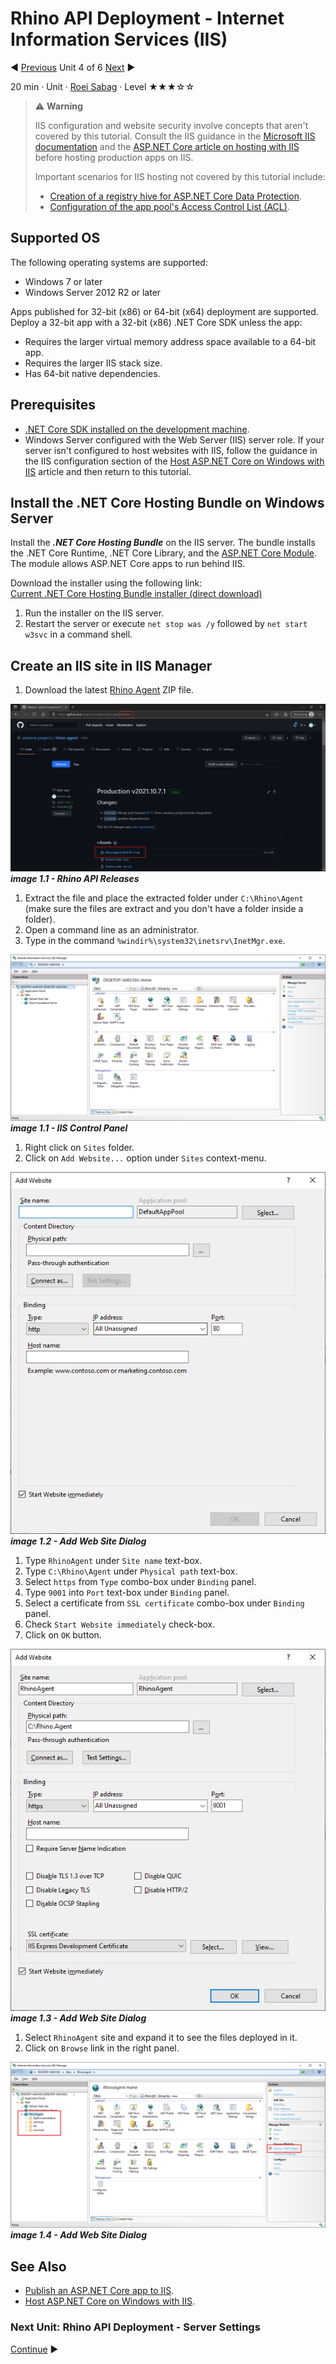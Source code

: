 # Rhino API Deployment - Internet Information Services (IIS)

:arrow_backward: [Previous](./03.DeploymentDocker.md) Unit 4 of 6 [Next](./05.ServerSettings.md) :arrow_forward:

20 min · Unit · [Roei Sabag](https://www.linkedin.com/in/roei-sabag-247aa18/) · Level ★★★☆☆  

> :warning: **Warning**
>  
> IIS configuration and website security involve concepts that aren't covered by this tutorial. Consult the IIS guidance in the [Microsoft IIS documentation](https://www.iis.net/) and the [ASP.NET Core article on hosting with IIS](https://docs.microsoft.com/en-us/aspnet/core/host-and-deploy/iis/?view=aspnetcore-5.0) before hosting production apps on IIS.
>
> Important scenarios for IIS hosting not covered by this tutorial include:
>
> * [Creation of a registry hive for ASP.NET Core Data Protection](https://docs.microsoft.com/en-us/aspnet/core/host-and-deploy/iis/?view=aspnetcore-5.0#data-protection).
> * [Configuration of the app pool's Access Control List (ACL)](https://docs.microsoft.com/en-us/aspnet/core/host-and-deploy/iis/?view=aspnetcore-5.0#application-pool-identity).

## Supported OS

The following operating systems are supported:  

* Windows 7 or later
* Windows Server 2012 R2 or later  

Apps published for 32-bit (x86) or 64-bit (x64) deployment are supported. Deploy a 32-bit app with a 32-bit (x86) .NET Core SDK unless the app:  

* Requires the larger virtual memory address space available to a 64-bit app.
* Requires the larger IIS stack size.
* Has 64-bit native dependencies.

## Prerequisites

* [.NET Core SDK installed on the development machine](./01.ConfigureDotnetAndSSLCertificate.md).
* Windows Server configured with the Web Server (IIS) server role. If your server isn't configured to host websites with IIS, follow the guidance in the IIS configuration section of the [Host ASP.NET Core on Windows with IIS](https://docs.microsoft.com/en-us/aspnet/core/host-and-deploy/iis/?view=aspnetcore-5.0#iis-configuration) article and then return to this tutorial.

## Install the .NET Core Hosting Bundle on Windows Server

Install the _**.NET Core Hosting Bundle**_ on the IIS server. The bundle installs the .NET Core Runtime, .NET Core Library, and the [ASP.NET Core Module](https://docs.microsoft.com/en-us/aspnet/core/host-and-deploy/aspnet-core-module?view=aspnetcore-5.0). The module allows ASP.NET Core apps to run behind IIS.  

Download the installer using the following link:  
[Current .NET Core Hosting Bundle installer (direct download)](https://dotnet.microsoft.com/permalink/dotnetcore-current-windows-runtime-bundle-installer)  

1. Run the installer on the IIS server.
2. Restart the server or execute `net stop was /y` followed by `net start w3svc` in a command shell.

## Create an IIS site in IIS Manager

1. Download the latest [Rhino Agent](https://github.com/savanna-projects/rhino-agent/releases) ZIP file.  

![image 1.1 - Rhino API Releases](./Images/m02u01_1.png)  
_**image 1.1 - Rhino API Releases**_  

1. Extract the file and place the extracted folder under `C:\Rhino\Agent` (make sure the files are extract and you don't have a folder inside a folder).
2. Open a command line as an administrator.
3. Type in the command `%windir%\system32\inetsrv\InetMgr.exe`.  

![image 1.1 - IIS Control Panel](./Images/m01u04_1.png)  
_**image 1.1 - IIS Control Panel**_  

1. Right click on `Sites` folder.
2. Click on `Add Website...` option under `Sites` context-menu.  

![image 1.2 - Add Web Site Dialog](./Images/m01u04_2.png)  
_**image 1.2 - Add Web Site Dialog**_  

1. Type `RhinoAgent` under `Site name` text-box.
2. Type `C:\Rhino\Agent` under `Physical path` text-box.
3. Select `https` from `Type` combo-box under `Binding` panel.
4. Type `9001` into `Port` text-box under `Binding` panel.
5. Select a certificate from `SSL certificate` combo-box under `Binding` panel.
6. Check `Start Website immediately` check-box.
7. Click on `OK` button.  

![image 1.3 - Add Web Site Dialog](./Images/m01u04_3.png)  
_**image 1.3 - Add Web Site Dialog**_  

1. Select `RhinoAgent` site and expand it to see the files deployed in it.
2. Click on `Browse` link in the right panel.  

![image 1.4 - Add Web Site Dialog](./Images/m01u04_4.png)  
_**image 1.4 - Add Web Site Dialog**_  

## See Also

* [Publish an ASP.NET Core app to IIS](https://docs.microsoft.com/en-us/aspnet/core/tutorials/publish-to-iis?view=aspnetcore-5.0&tabs=visual-studio).
* [Host ASP.NET Core on Windows with IIS](https://docs.microsoft.com/en-us/aspnet/core/host-and-deploy/iis/?view=aspnetcore-5.0).  

### Next Unit: Rhino API Deployment - Server Settings

[Continue](./05.ServerSettings.md) :arrow_forward:

